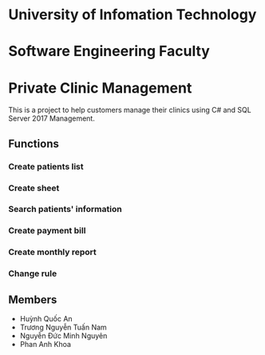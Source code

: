 # University of Infomation Technology
# Software Engineering Faculty



# Private Clinic Management

This is a project to help customers manage their clinics using C# and SQL Server 2017 Management.


## Functions
### Create patients list
### Create sheet
### Search patients' information
### Create payment bill
### Create monthly report
### Change rule



## Members

- Huỳnh Quốc An
- Trương Nguyễn Tuấn Nam
- Nguyễn Đức Minh Nguyên
- Phan Anh Khoa
